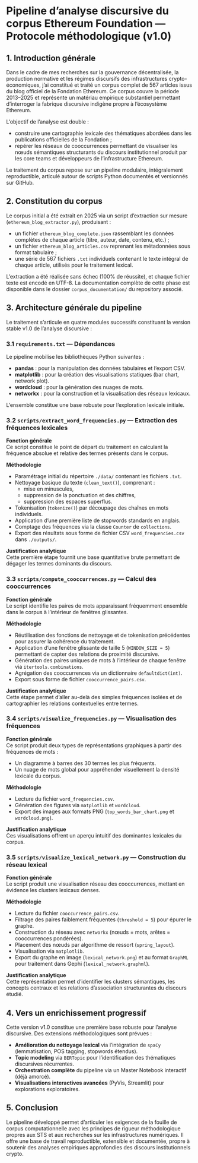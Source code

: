 
# Pipeline d’analyse discursive du corpus Ethereum Foundation — Protocole méthodologique (v1.0)

## 1. Introduction générale

Dans le cadre de mes recherches sur la gouvernance décentralisée, la production normative et les régimes discursifs des infrastructures crypto-économiques, j’ai constitué et traité un corpus complet de 567 articles issus du blog officiel de la Fondation Ethereum. Ce corpus couvre la période 2013–2025 et représente un matériau empirique substantiel permettant d’interroger la fabrique discursive indigène propre à l’écosystème Ethereum.

L’objectif de l’analyse est double :
- construire une cartographie lexicale des thématiques abordées dans les publications officielles de la Fondation ;
- repérer les réseaux de cooccurrences permettant de visualiser les nœuds sémantiques structurants du discours institutionnel produit par les core teams et développeurs de l’infrastructure Ethereum.

Le traitement du corpus repose sur un pipeline modulaire, intégralement reproductible, articulé autour de scripts Python documentés et versionnés sur GitHub.

## 2. Constitution du corpus

Le corpus initial a été extrait en 2025 via un script d’extraction sur mesure (`ethereum_blog_extractor.py`), produisant :

- un fichier `ethereum_blog_complete.json` rassemblant les données complètes de chaque article (titre, auteur, date, contenu, etc.) ;
- un fichier `ethereum_blog_articles.csv` reprenant les métadonnées sous format tabulaire ;
- une série de 567 fichiers `.txt` individuels contenant le texte intégral de chaque article, utilisés pour le traitement lexical.

L’extraction a été réalisée sans échec (100% de réussite), et chaque fichier texte est encodé en UTF-8. La documentation complète de cette phase est disponible dans le dossier `corpus_documentation/` du repository associé.

## 3. Architecture générale du pipeline

Le traitement s’articule en quatre modules successifs constituant la version stable v1.0 de l’analyse discursive :

### 3.1 `requirements.txt` — Dépendances

Le pipeline mobilise les bibliothèques Python suivantes :

- **pandas** : pour la manipulation des données tabulaires et l’export CSV.
- **matplotlib** : pour la création des visualisations statiques (bar chart, network plot).
- **wordcloud** : pour la génération des nuages de mots.
- **networkx** : pour la construction et la visualisation des réseaux lexicaux.

L’ensemble constitue une base robuste pour l’exploration lexicale initiale.

### 3.2 `scripts/extract_word_frequencies.py` — Extraction des fréquences lexicales

**Fonction générale**  
Ce script constitue le point de départ du traitement en calculant la fréquence absolue et relative des termes présents dans le corpus.

**Méthodologie**  
- Paramétrage initial du répertoire `./data/` contenant les fichiers `.txt`.
- Nettoyage basique du texte (`clean_text()`), comprenant :
  - mise en minuscules,
  - suppression de la ponctuation et des chiffres,
  - suppression des espaces superflus.
- Tokenisation (`tokenize()`) par découpage des chaînes en mots individuels.
- Application d’une première liste de stopwords standards en anglais.
- Comptage des fréquences via la classe `Counter` de `collections`.
- Export des résultats sous forme de fichier CSV `word_frequencies.csv` dans `./outputs/`.

**Justification analytique**  
Cette première étape fournit une base quantitative brute permettant de dégager les termes dominants du discours.

### 3.3 `scripts/compute_cooccurrences.py` — Calcul des cooccurrences

**Fonction générale**  
Le script identifie les paires de mots apparaissant fréquemment ensemble dans le corpus à l’intérieur de fenêtres glissantes.

**Méthodologie**  
- Réutilisation des fonctions de nettoyage et de tokenisation précédentes pour assurer la cohérence du traitement.
- Application d’une fenêtre glissante de taille 5 (`WINDOW_SIZE = 5`) permettant de capter des relations de proximité discursive.
- Génération des paires uniques de mots à l’intérieur de chaque fenêtre via `itertools.combinations`.
- Agrégation des cooccurrences via un dictionnaire `defaultdict(int)`.
- Export sous forme de fichier `cooccurrence_pairs.csv`.

**Justification analytique**  
Cette étape permet d’aller au-delà des simples fréquences isolées et de cartographier les relations contextuelles entre termes.

### 3.4 `scripts/visualize_frequencies.py` — Visualisation des fréquences

**Fonction générale**  
Ce script produit deux types de représentations graphiques à partir des fréquences de mots :

- Un diagramme à barres des 30 termes les plus fréquents.
- Un nuage de mots global pour appréhender visuellement la densité lexicale du corpus.

**Méthodologie**  
- Lecture du fichier `word_frequencies.csv`.
- Génération des figures via `matplotlib` et `wordcloud`.
- Export des images aux formats PNG (`top_words_bar_chart.png` et `wordcloud.png`).

**Justification analytique**  
Ces visualisations offrent un aperçu intuitif des dominantes lexicales du corpus.

### 3.5 `scripts/visualize_lexical_network.py` — Construction du réseau lexical

**Fonction générale**  
Le script produit une visualisation réseau des cooccurrences, mettant en évidence les clusters lexicaux denses.

**Méthodologie**  
- Lecture du fichier `cooccurrence_pairs.csv`.
- Filtrage des paires faiblement fréquentes (`threshold = 5`) pour épurer le graphe.
- Construction du réseau avec `networkx` (nœuds = mots, arêtes = cooccurrences pondérées).
- Placement des nœuds par algorithme de ressort (`spring_layout`).
- Visualisation via `matplotlib`.
- Export du graphe en image (`lexical_network.png`) et au format `GraphML` pour traitement dans Gephi (`lexical_network.graphml`).

**Justification analytique**  
Cette représentation permet d’identifier les clusters sémantiques, les concepts centraux et les relations d’association structurantes du discours étudié.

## 4. Vers un enrichissement progressif

Cette version v1.0 constitue une première base robuste pour l’analyse discursive. Des extensions méthodologiques sont prévues :

- **Amélioration du nettoyage lexical** via l’intégration de `spaCy` (lemmatisation, POS tagging, stopwords étendus).
- **Topic modeling** via `BERTopic` pour l’identification des thématiques discursives récurrentes.
- **Orchestration complète** du pipeline via un Master Notebook interactif (déjà amorcé).
- **Visualisations interactives avancées** (PyVis, Streamlit) pour explorations exploratoires.

## 5. Conclusion

Le pipeline développé permet d’articuler les exigences de la fouille de corpus computationnelle avec les principes de rigueur méthodologique propres aux STS et aux recherches sur les infrastructures numériques. Il offre une base de travail reproductible, extensible et documentée, propre à soutenir des analyses empiriques approfondies des discours institutionnels crypto.
